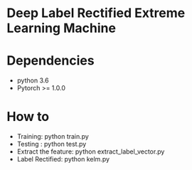 # Deep Label Rectified Extreme Learning Machine

# Dependencies
* python 3.6
* Pytorch >= 1.0.0

# How to
* Training: python train.py
* Testing : python test.py
* Extract the feature: python extract_label_vector.py
* Label Rectified: python kelm.py

